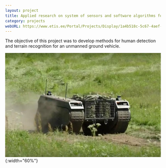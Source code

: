 ```yaml
---
layout: project
title: Applied research on system of sensors and software algorithms for safety and driver assistance on remotely operated ground vehicles for off-road applications
category: projects
webURL: https://www.etis.ee/Portal/Projects/Display/1a4b518c-5c67-4aef-8f65-9816c251c4ea?lang=ENG
---
```


The objective of this project was to develop methods for human detection and terrain recognition for an unmanned ground vehicle.

![Milrem unmanned ground vehicle](/images/projects/milrem.jpg){:width="60%"}

